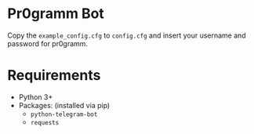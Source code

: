 # Pr0gramm Bot

Copy the ```example_config.cfg``` to ```config.cfg``` and insert your username and password for pr0gramm.

# Requirements

* Python 3+
* Packages: (installed via pip)
    * ```python-telegram-bot```
    * ```requests```